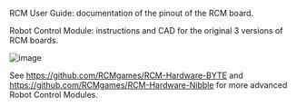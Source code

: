 RCM User Guide: documentation of the pinout of the RCM board.

Robot Control Module: instructions and CAD for the original 3 versions of RCM boards.

![image](https://github.com/RCMgames/RCM_hardware_documentation_and_user_guide/assets/59814881/071c63c2-9212-48bb-934d-17cd264a871a)

See https://github.com/RCMgames/RCM-Hardware-BYTE and https://github.com/RCMgames/RCM-Hardware-Nibble for more advanced Robot Control Modules.
